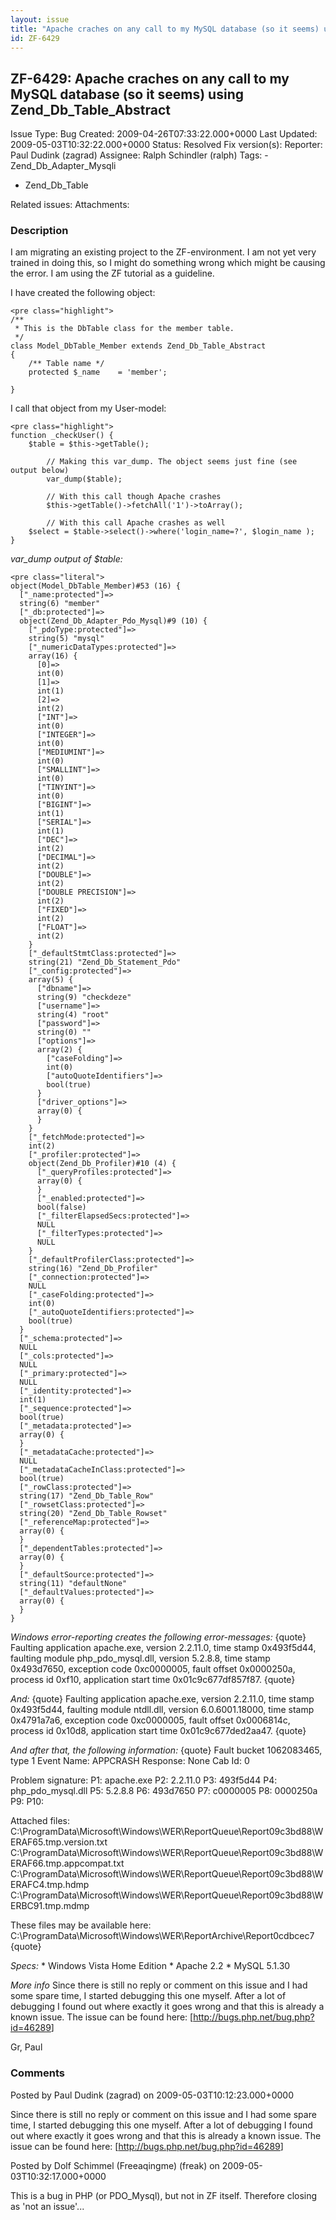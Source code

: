 ```yaml
---
layout: issue
title: "Apache craches on any call to my MySQL database (so it seems) using Zend_Db_Table_Abstract"
id: ZF-6429
---
```


ZF-6429: Apache craches on any call to my MySQL database (so it seems) using Zend\_Db\_Table\_Abstract
------------------------------------------------------------------------------------------------------

 Issue Type: Bug Created: 2009-04-26T07:33:22.000+0000 Last Updated: 2009-05-03T10:32:22.000+0000 Status: Resolved Fix version(s): 
 Reporter:  Paul Dudink (zagrad)  Assignee:  Ralph Schindler (ralph)  Tags: - Zend\_Db\_Adapter\_Mysqli
- Zend\_Db\_Table
 
 Related issues: 
 Attachments: 
### Description

I am migrating an existing project to the ZF-environment. I am not yet very trained in doing this, so I might do something wrong which might be causing the error. I am using the ZF tutorial as a guideline.

I have created the following object:

 
    <pre class="highlight">
    /**
     * This is the DbTable class for the member table.
     */
    class Model_DbTable_Member extends Zend_Db_Table_Abstract
    {
        /** Table name */
        protected $_name    = 'member';
    
    }


I call that object from my User-model:

 
    <pre class="highlight">
    function _checkUser() { 
        $table = $this->getTable();
          
            // Making this var_dump. The object seems just fine (see output below)
            var_dump($table);
    
            // With this call though Apache crashes
            $this->getTable()->fetchAll('1')->toArray();
    
            // With this call Apache crashes as well
        $select = $table->select()->where('login_name=?', $login_name );
    }


_var\_dump output of $table:_

 
    <pre class="literal"> 
    object(Model_DbTable_Member)#53 (16) {
      ["_name:protected"]=>
      string(6) "member"
      ["_db:protected"]=>
      object(Zend_Db_Adapter_Pdo_Mysql)#9 (10) {
        ["_pdoType:protected"]=>
        string(5) "mysql"
        ["_numericDataTypes:protected"]=>
        array(16) {
          [0]=>
          int(0)
          [1]=>
          int(1)
          [2]=>
          int(2)
          ["INT"]=>
          int(0)
          ["INTEGER"]=>
          int(0)
          ["MEDIUMINT"]=>
          int(0)
          ["SMALLINT"]=>
          int(0)
          ["TINYINT"]=>
          int(0)
          ["BIGINT"]=>
          int(1)
          ["SERIAL"]=>
          int(1)
          ["DEC"]=>
          int(2)
          ["DECIMAL"]=>
          int(2)
          ["DOUBLE"]=>
          int(2)
          ["DOUBLE PRECISION"]=>
          int(2)
          ["FIXED"]=>
          int(2)
          ["FLOAT"]=>
          int(2)
        }
        ["_defaultStmtClass:protected"]=>
        string(21) "Zend_Db_Statement_Pdo"
        ["_config:protected"]=>
        array(5) {
          ["dbname"]=>
          string(9) "checkdeze"
          ["username"]=>
          string(4) "root"
          ["password"]=>
          string(0) ""
          ["options"]=>
          array(2) {
            ["caseFolding"]=>
            int(0)
            ["autoQuoteIdentifiers"]=>
            bool(true)
          }
          ["driver_options"]=>
          array(0) {
          }
        }
        ["_fetchMode:protected"]=>
        int(2)
        ["_profiler:protected"]=>
        object(Zend_Db_Profiler)#10 (4) {
          ["_queryProfiles:protected"]=>
          array(0) {
          }
          ["_enabled:protected"]=>
          bool(false)
          ["_filterElapsedSecs:protected"]=>
          NULL
          ["_filterTypes:protected"]=>
          NULL
        }
        ["_defaultProfilerClass:protected"]=>
        string(16) "Zend_Db_Profiler"
        ["_connection:protected"]=>
        NULL
        ["_caseFolding:protected"]=>
        int(0)
        ["_autoQuoteIdentifiers:protected"]=>
        bool(true)
      }
      ["_schema:protected"]=>
      NULL
      ["_cols:protected"]=>
      NULL
      ["_primary:protected"]=>
      NULL
      ["_identity:protected"]=>
      int(1)
      ["_sequence:protected"]=>
      bool(true)
      ["_metadata:protected"]=>
      array(0) {
      }
      ["_metadataCache:protected"]=>
      NULL
      ["_metadataCacheInClass:protected"]=>
      bool(true)
      ["_rowClass:protected"]=>
      string(17) "Zend_Db_Table_Row"
      ["_rowsetClass:protected"]=>
      string(20) "Zend_Db_Table_Rowset"
      ["_referenceMap:protected"]=>
      array(0) {
      }
      ["_dependentTables:protected"]=>
      array(0) {
      }
      ["_defaultSource:protected"]=>
      string(11) "defaultNone"
      ["_defaultValues:protected"]=>
      array(0) {
      }
    }


_Windows error-reporting creates the following error-messages:_ {quote} Faulting application apache.exe, version 2.2.11.0, time stamp 0x493f5d44, faulting module php\_pdo\_mysql.dll, version 5.2.8.8, time stamp 0x493d7650, exception code 0xc0000005, fault offset 0x0000250a, process id 0xf10, application start time 0x01c9c677df857f87. {quote}

_And:_ {quote} Faulting application apache.exe, version 2.2.11.0, time stamp 0x493f5d44, faulting module ntdll.dll, version 6.0.6001.18000, time stamp 0x4791a7a6, exception code 0xc0000005, fault offset 0x0006814c, process id 0x10d8, application start time 0x01c9c677ded2aa47. {quote}

_And after that, the following information:_ {quote} Fault bucket 1062083465, type 1 Event Name: APPCRASH Response: None Cab Id: 0

Problem signature: P1: apache.exe P2: 2.2.11.0 P3: 493f5d44 P4: php\_pdo\_mysql.dll P5: 5.2.8.8 P6: 493d7650 P7: c0000005 P8: 0000250a P9: P10:

Attached files: C:\\ProgramData\\Microsoft\\Windows\\WER\\ReportQueue\\Report09c3bd88\\WERAF65.tmp.version.txt C:\\ProgramData\\Microsoft\\Windows\\WER\\ReportQueue\\Report09c3bd88\\WERAF66.tmp.appcompat.txt C:\\ProgramData\\Microsoft\\Windows\\WER\\ReportQueue\\Report09c3bd88\\WERAFC4.tmp.hdmp C:\\ProgramData\\Microsoft\\Windows\\WER\\ReportQueue\\Report09c3bd88\\WERBC91.tmp.mdmp

These files may be available here: C:\\ProgramData\\Microsoft\\Windows\\WER\\ReportArchive\\Report0cdbcec7 {quote}

_Specs:_ \* Windows Vista Home Edition \* Apache 2.2 \* MySQL 5.1.30

_More info_ Since there is still no reply or comment on this issue and I had some spare time, I started debugging this one myself. After a lot of debugging I found out where exactly it goes wrong and that this is already a known issue. The issue can be found here: [<http://bugs.php.net/bug.php?id=46289>]

Gr, Paul

 

 

### Comments

Posted by Paul Dudink (zagrad) on 2009-05-03T10:12:23.000+0000

Since there is still no reply or comment on this issue and I had some spare time, I started debugging this one myself. After a lot of debugging I found out where exactly it goes wrong and that this is already a known issue. The issue can be found here: [<http://bugs.php.net/bug.php?id=46289>]

 

 

Posted by Dolf Schimmel (Freeaqingme) (freak) on 2009-05-03T10:32:17.000+0000

This is a bug in PHP (or PDO\_Mysql), but not in ZF itself. Therefore closing as 'not an issue'...

 

 